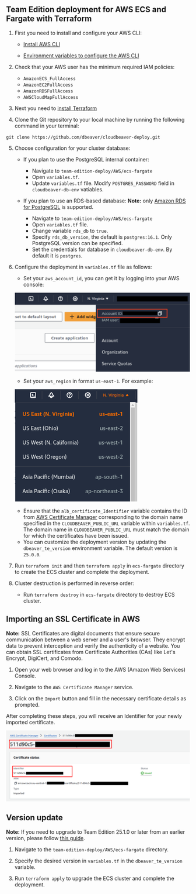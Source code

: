 ## Team Edition deployment for AWS ECS and Fargate with Terraform

1. First you need to install and configure your AWS CLI:

   - [Install AWS CLI](https://docs.aws.amazon.com/cli/v1/userguide/cli-chap-install.html)

   - [Environment variables to configure the AWS CLI](https://docs.aws.amazon.com/cli/latest/userguide/cli-configure-envvars.html)

2. Check that your AWS user has the minimum required IAM policies:

   - `AmazonECS_FullAccess`
   - `AmazonEC2FullAccess`
   - `AmazonRDSFullAccess`
   - `AWSCloudMapFullAccess`

3. Next you need to [install Terraform](https://developer.hashicorp.com/terraform/install)

4. Clone the Git repository to your local machine by running the following command in your terminal:
```
git clone https://github.com/dbeaver/cloudbeaver-deploy.git
```
5. Choose configuration for your cluster database:
   - If you plan to use the PostgreSQL internal container:
     - Navigate to `team-edition-deploy/AWS/ecs-fargate`  
     - Open `variables.tf`.
     - Update `variables.tf` file. Modify `POSTGRES_PASSWORD` field in `cloudbeaver-db-env` vatiables.

   - If you plan to use an RDS-based database:
 **Note:** only [Amazon RDS for PostgreSQL](https://aws.amazon.com/rds/postgresql/) is supported.
      - Navigate to `team-edition-deploy/AWS/ecs-fargate`  
      - Open `variables.tf` file.  
      - Change variable `rds_db` to `true`.
      - Specify `rds_db_version`, the default is `postgres:16.1`. Only PostgreSQL version can be specified.  
      - Set the credentials for database in `cloudbeaver-db-env`. By default it is `postgres`.

6. Configure the deployment in `variables.tf` file as follows:  
   - Set your `aws_account_id`, you can get it by logging into your AWS console:

   ![Accoun ID](images/account-id.png)

   - Set your `aws_region` in format `us-east-1`. For example:

   ![Region](images/region.png)

   - Ensure that the `alb_certificate_Identifier` variable contains the ID from [AWS Certificate Manager](#importing-an-ssl-certificate-in-aws) corresponding to the domain name specified   in the `CLOUDBEAVER_PUBLIC_URL` variable within `variables.tf`. The domain name in `CLOUDBEAVER_PUBLIC_URL` must match the domain for which the certificates have been issued.
   - You can customize the deployment version by updating the `dbeaver_te_version` environment variable. The default version is `25.0.0`.

7. Run `terraform init` and then `terraform apply` in `ecs-fargate` directory to create the ECS cluster and complete the deployment.

8. Cluster destruction is performed in reverse order:
    - Run `terraform destroy` in `ecs-fargate` directory to destroy ECS cluster.

## Importing an SSL Certificate in AWS

   **Note:** SSL Certificates are digital documents that ensure secure communication between a web server and a user's browser. They encrypt data to prevent interception and verify the authenticity of a website. You can obtain SSL certificates from Certificate Authorities (CAs) like Let's Encrypt, DigiCert, and Comodo.

   1. Open your web browser and log in to the AWS (Amazon Web Services) Console.  

   2. Navigate to the `AWS Certificate Manager` service.  

   3. Click on the `Import` button and fill in the necessary certificate details as prompted.  

   After completing these steps, you will receive an Identifier for your newly imported certificate.

   ![Identifier](images/identifier.png)


## Version update

**Note:** If you need to upgrade to Team Edition 25.1.0 or later from an earlier version, please follow [this guide](./upgrade-to-25-1.md).

1. Navigate to the `team-edition-deploy/AWS/ecs-fargate` directory.

2. Specify the desired version in  `variables.tf` in the `dbeaver_te_version` variable.

3. Run `terraform apply` to upgrade the ECS cluster and complete the deployment.
